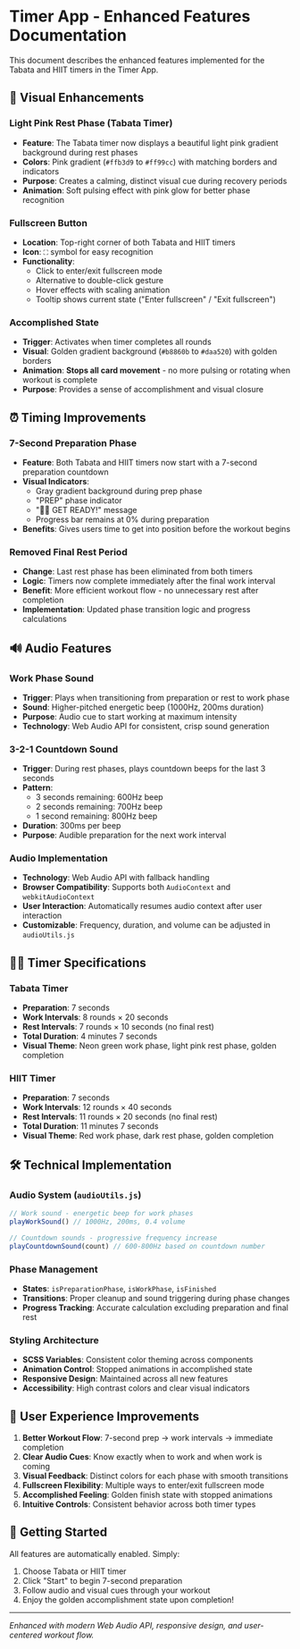 # Timer App - Enhanced Features Documentation

This document describes the enhanced features implemented for the Tabata and HIIT timers in the Timer App.

## 🎨 **Visual Enhancements**

### Light Pink Rest Phase (Tabata Timer)
- **Feature**: The Tabata timer now displays a beautiful light pink gradient background during rest phases
- **Colors**: Pink gradient (`#ffb3d9` to `#ff99cc`) with matching borders and indicators
- **Purpose**: Creates a calming, distinct visual cue during recovery periods
- **Animation**: Soft pulsing effect with pink glow for better phase recognition

### Fullscreen Button
- **Location**: Top-right corner of both Tabata and HIIT timers
- **Icon**: `⛶` symbol for easy recognition
- **Functionality**: 
  - Click to enter/exit fullscreen mode
  - Alternative to double-click gesture
  - Hover effects with scaling animation
  - Tooltip shows current state ("Enter fullscreen" / "Exit fullscreen")

### Accomplished State
- **Trigger**: Activates when timer completes all rounds
- **Visual**: Golden gradient background (`#b8860b` to `#daa520`) with golden borders
- **Animation**: **Stops all card movement** - no more pulsing or rotating when workout is complete
- **Purpose**: Provides a sense of accomplishment and visual closure

## ⏰ **Timing Improvements**

### 7-Second Preparation Phase
- **Feature**: Both Tabata and HIIT timers now start with a 7-second preparation countdown
- **Visual Indicators**:
  - Gray gradient background during prep phase
  - "PREP" phase indicator
  - "🏃‍♂️ GET READY!" message
  - Progress bar remains at 0% during preparation
- **Benefits**: Gives users time to get into position before the workout begins

### Removed Final Rest Period
- **Change**: Last rest phase has been eliminated from both timers
- **Logic**: Timers now complete immediately after the final work interval
- **Benefit**: More efficient workout flow - no unnecessary rest after completion
- **Implementation**: Updated phase transition logic and progress calculations

## 🔊 **Audio Features**

### Work Phase Sound
- **Trigger**: Plays when transitioning from preparation or rest to work phase
- **Sound**: Higher-pitched energetic beep (1000Hz, 200ms duration)
- **Purpose**: Audio cue to start working at maximum intensity
- **Technology**: Web Audio API for consistent, crisp sound generation

### 3-2-1 Countdown Sound
- **Trigger**: During rest phases, plays countdown beeps for the last 3 seconds
- **Pattern**: 
  - 3 seconds remaining: 600Hz beep
  - 2 seconds remaining: 700Hz beep  
  - 1 second remaining: 800Hz beep
- **Duration**: 300ms per beep
- **Purpose**: Audible preparation for the next work interval

### Audio Implementation
- **Technology**: Web Audio API with fallback handling
- **Browser Compatibility**: Supports both `AudioContext` and `webkitAudioContext`
- **User Interaction**: Automatically resumes audio context after user interaction
- **Customizable**: Frequency, duration, and volume can be adjusted in `audioUtils.js`

## 🏃‍♀️ **Timer Specifications**

### Tabata Timer
- **Preparation**: 7 seconds
- **Work Intervals**: 8 rounds × 20 seconds
- **Rest Intervals**: 7 rounds × 10 seconds (no final rest)
- **Total Duration**: 4 minutes 7 seconds
- **Visual Theme**: Neon green work phase, light pink rest phase, golden completion

### HIIT Timer  
- **Preparation**: 7 seconds
- **Work Intervals**: 12 rounds × 40 seconds
- **Rest Intervals**: 11 rounds × 20 seconds (no final rest)
- **Total Duration**: 11 minutes 7 seconds
- **Visual Theme**: Red work phase, dark rest phase, golden completion

## 🛠 **Technical Implementation**

### Audio System (`audioUtils.js`)
```javascript
// Work sound - energetic beep for work phases
playWorkSound() // 1000Hz, 200ms, 0.4 volume

// Countdown sounds - progressive frequency increase
playCountdownSound(count) // 600-800Hz based on countdown number
```

### Phase Management
- **States**: `isPreparationPhase`, `isWorkPhase`, `isFinished`
- **Transitions**: Proper cleanup and sound triggering during phase changes
- **Progress Tracking**: Accurate calculation excluding preparation and final rest

### Styling Architecture
- **SCSS Variables**: Consistent color theming across components
- **Animation Control**: Stopped animations in accomplished state
- **Responsive Design**: Maintained across all new features
- **Accessibility**: High contrast colors and clear visual indicators

## 🎯 **User Experience Improvements**

1. **Better Workout Flow**: 7-second prep → work intervals → immediate completion
2. **Clear Audio Cues**: Know exactly when to work and when work is coming
3. **Visual Feedback**: Distinct colors for each phase with smooth transitions  
4. **Fullscreen Flexibility**: Multiple ways to enter/exit fullscreen mode
5. **Accomplished Feeling**: Golden finish state with stopped animations
6. **Intuitive Controls**: Consistent behavior across both timer types

## 🚀 **Getting Started**

All features are automatically enabled. Simply:
1. Choose Tabata or HIIT timer
2. Click "Start" to begin 7-second preparation
3. Follow audio and visual cues through your workout
4. Enjoy the golden accomplishment state upon completion!

---

*Enhanced with modern Web Audio API, responsive design, and user-centered workout flow.*